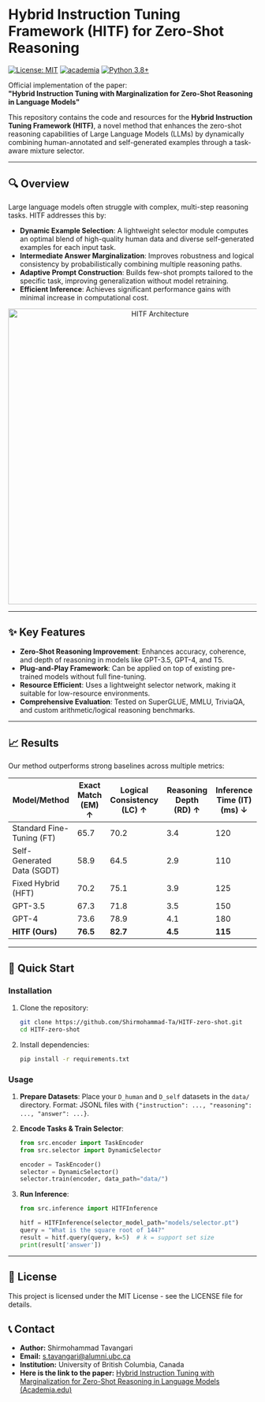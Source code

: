 # Hybrid Instruction Tuning Framework (HITF) for Zero-Shot Reasoning

[![License: MIT](https://img.shields.io/badge/License-MIT-yellow.svg)](https://opensource.org/licenses/MIT)
[![academia](https://img.shields.io/badge/arXiv-Paper-<COLOR>.svg)](https://www.academia.edu/143573481/Hybrid_Instruction_Tuning_with_Marginalization_for_Zero_Shot_Reasoning_in_Language_Models)
[![Python 3.8+](https://img.shields.io/badge/python-3.8+-blue.svg)](https://www.python.org/downloads/)

Official implementation of the paper:  
**"Hybrid Instruction Tuning with Marginalization for Zero-Shot Reasoning in Language Models"**

This repository contains the code and resources for the **Hybrid Instruction Tuning Framework (HITF)**, a novel method that enhances the zero-shot reasoning capabilities of Large Language Models (LLMs) by dynamically combining human-annotated and self-generated examples through a task-aware mixture selector.

---

## 🔍 Overview

Large language models often struggle with complex, multi-step reasoning tasks. HITF addresses this by:

-   **Dynamic Example Selection**: A lightweight selector module computes an optimal blend of high-quality human data and diverse self-generated examples for each input task.
-   **Intermediate Answer Marginalization**: Improves robustness and logical consistency by probabilistically combining multiple reasoning paths.
-   **Adaptive Prompt Construction**: Builds few-shot prompts tailored to the specific task, improving generalization without model retraining.
-   **Efficient Inference**: Achieves significant performance gains with minimal increase in computational cost.

<div align="center">
<img src="assets/architecture.png" alt="HITF Architecture" width="600"/>
</div>

---

## ✨ Key Features

-   **Zero-Shot Reasoning Improvement**: Enhances accuracy, coherence, and depth of reasoning in models like GPT-3.5, GPT-4, and T5.
-   **Plug-and-Play Framework**: Can be applied on top of existing pre-trained models without full fine-tuning.
-   **Resource Efficient**: Uses a lightweight selector network, making it suitable for low-resource environments.
-   **Comprehensive Evaluation**: Tested on SuperGLUE, MMLU, TriviaQA, and custom arithmetic/logical reasoning benchmarks.

---

## 📈 Results

Our method outperforms strong baselines across multiple metrics:

| Model/Method       | Exact Match (EM) ↑ | Logical Consistency (LC) ↑ | Reasoning Depth (RD) ↑ | Inference Time (IT) (ms) ↓ |
|--------------------|-------------------|---------------------------|----------------------|--------------------------|
| Standard Fine-Tuning (FT)   | 65.7              | 70.2                      | 3.4                  | 120                      |
| Self-Generated Data (SGDT)  | 58.9              | 64.5                      | 2.9                  | 110                      |
| Fixed Hybrid (HFT)          | 70.2              | 75.1                      | 3.9                  | 125                      |
| GPT-3.5            | 67.3              | 71.8                      | 3.5                  | 150                      |
| GPT-4              | 73.6              | 78.9                      | 4.1                  | 180                      |
| **HITF (Ours)**    | **76.5**          | **82.7**                  | **4.5**              | **115**                  |

---

## 🚀 Quick Start

### Installation

1.  Clone the repository:
    ```bash
    git clone https://github.com/Shirmohammad-Ta/HITF-zero-shot.git
    cd HITF-zero-shot
    ```

2.  Install dependencies:
    ```bash
    pip install -r requirements.txt
    ```

### Usage

1.  **Prepare Datasets**: Place your `D_human` and `D_self` datasets in the `data/` directory. Format: JSONL files with `{"instruction": ..., "reasoning": ..., "answer": ...}`.

2.  **Encode Tasks & Train Selector**:
    ```python
    from src.encoder import TaskEncoder
    from src.selector import DynamicSelector

    encoder = TaskEncoder()
    selector = DynamicSelector()
    selector.train(encoder, data_path="data/")
    ```

3.  **Run Inference**:
    ```python
    from src.inference import HITFInference

    hitf = HITFInference(selector_model_path="models/selector.pt")
    query = "What is the square root of 144?"
    result = hitf.query(query, k=5)  # k = support set size
    print(result['answer'])
    ```

---

##  📜 License
This project is licensed under the MIT License - see the LICENSE file for details.


## 📞 Contact
- **Author:** Shirmohammad Tavangari  
- **Email:** s.tavangari@alumni.ubc.ca  
- **Institution:** University of British Columbia, Canada
- **Here is the link to the paper:** [Hybrid Instruction Tuning with Marginalization for Zero-Shot Reasoning in Language Models (Academia.edu)](https://www.academia.edu/143573481/Hybrid_Instruction_Tuning_with_Marginalization_for_Zero_Shot_Reasoning_in_Language_Models)

